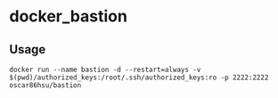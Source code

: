 # docker_bastion

## Usage

```docker run --name bastion -d --restart=always -v $(pwd)/authorized_keys:/root/.ssh/authorized_keys:ro -p 2222:2222 oscar86hsu/bastion```